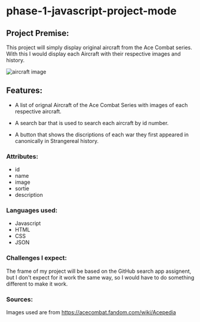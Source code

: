 # phase-1-javascript-project-mode

## Project Premise:
This project will simply display original aircraft from the Ace Combat series. With this I would display each Aircraft with their respective images and history.

<img src= "image.png" alt="aircraft image">


## Features:
* A list of orignal Aircraft of the Ace Combat Series with images of each respective aircraft.

* A search bar that is used to search each aircraft by id number.

* A button that shows the discriptions of each war they first appeared in canonically in Strangereal history.


### Attributes:
* id
* name
* image
* sortie
* description

### Languages used:
* Javascript
* HTML
* CSS
* JSON

### Challenges I expect:
The frame of my project will be based on the GitHub search app assignent, but I don't expect for it work the same way, so I would have to do something different to make it work.

### Sources:
Images used are from https://acecombat.fandom.com/wiki/Acepedia